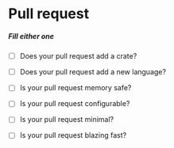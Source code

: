 
# Pull request

##### Fill either one
- [ ] Does your pull request add a crate?
- [ ] Does your pull request add a new language?


- [ ] Is your pull request memory safe?
- [ ] Is your pull request configurable?
- [ ] Is your pull request minimal?
- [ ] Is your pull request blazing fast?

